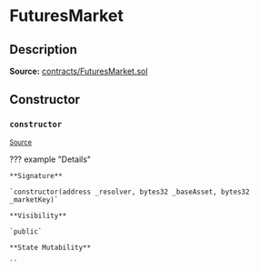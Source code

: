 # FuturesMarket

## Description

**Source:** [contracts/FuturesMarket.sol](https://github.com/Synthetixio/synthetix/tree/v2.79.1/contracts/FuturesMarket.sol)

## Constructor

### `constructor`

<sub>[Source](https://github.com/Synthetixio/synthetix/tree/v2.79.1/contracts/FuturesMarket.sol#L59)</sub>

??? example "Details"

    **Signature**

    `constructor(address _resolver, bytes32 _baseAsset, bytes32 _marketKey)`

    **Visibility**

    `public`

    **State Mutability**

    ``
